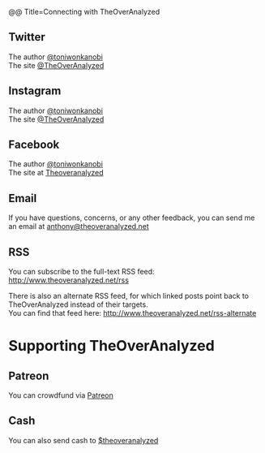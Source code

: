 @@ Title=Connecting with TheOverAnalyzed  

## Twitter

The author [@toniwonkanobi][twitter]  
The site [@TheOverAnalyzed][twitter 2]

## Instagram

The author [@toniwonkanobi][instagram]  
The site [@TheOverAnalyzed][instagram 2]

## Facebook

The author [@toniwonkanobi](www.facebook.com/toniwonkanobi)  
The site at [Theoveranalyzed][fb]

## Email

If you have questions, concerns, or any other feedback, you can send me an email at <anthony@theoveranalyzed.net>
  
## RSS

You can subscribe to the full-text RSS feed: <http://www.theoveranalyzed.net/rss>

There is also an alternate RSS feed, for which linked posts point back to TheOverAnalyzed instead of their targets.  
You can find that feed here: <http://www.theoveranalyzed.net/rss-alternate>

# Supporting TheOverAnalyzed

## Patreon

You can crowdfund via [Patreon][patreon]

## Cash 

You can also send cash to [$theoveranalyzed][cash]

[cash]: https://cash.me/$theoveranalyzed
[fb]: http://www.facebook.com/theoveranalyzed
[instagram]: http://instagram.com/toniwonkanobi/
[instagram 2]: http://instagram.com/theoveranalyzed/
[patreon]: https://www.patreon.com/toniwonkanobi
[twitter]: http://www.twitter.com/toniwonkanobi
[twitter 2]: http://www.twitter.com/theoveranalyzed